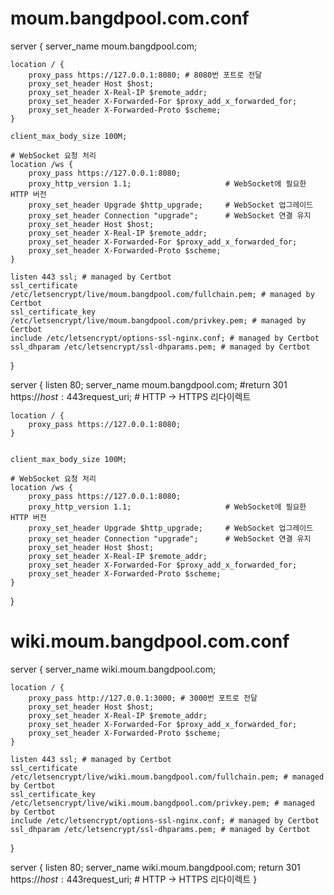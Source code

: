# moum.bangdpool.com.conf
server {
    server_name moum.bangdpool.com;

    location / {
        proxy_pass https://127.0.0.1:8080; # 8080번 포트로 전달
        proxy_set_header Host $host;
        proxy_set_header X-Real-IP $remote_addr;
        proxy_set_header X-Forwarded-For $proxy_add_x_forwarded_for;
        proxy_set_header X-Forwarded-Proto $scheme;
    }

    client_max_body_size 100M;

    # WebSocket 요청 처리
    location /ws {
        proxy_pass https://127.0.0.1:8080;
        proxy_http_version 1.1;                     # WebSocket에 필요한 HTTP 버전
        proxy_set_header Upgrade $http_upgrade;     # WebSocket 업그레이드
        proxy_set_header Connection "upgrade";      # WebSocket 연결 유지
        proxy_set_header Host $host;
        proxy_set_header X-Real-IP $remote_addr;
        proxy_set_header X-Forwarded-For $proxy_add_x_forwarded_for;
        proxy_set_header X-Forwarded-Proto $scheme;
    }

    listen 443 ssl; # managed by Certbot
    ssl_certificate /etc/letsencrypt/live/moum.bangdpool.com/fullchain.pem; # managed by Certbot
    ssl_certificate_key /etc/letsencrypt/live/moum.bangdpool.com/privkey.pem; # managed by Certbot
    include /etc/letsencrypt/options-ssl-nginx.conf; # managed by Certbot
    ssl_dhparam /etc/letsencrypt/ssl-dhparams.pem; # managed by Certbot
}

server {
    listen 80;
    server_name moum.bangdpool.com;
    #return 301 https://$host:443$request_uri; # HTTP -> HTTPS 리다이렉트

    location / {
        proxy_pass https://127.0.0.1:8080;
    }


    client_max_body_size 100M;

    # WebSocket 요청 처리
    location /ws {
        proxy_pass https://127.0.0.1:8080;
        proxy_http_version 1.1;                     # WebSocket에 필요한 HTTP 버전
        proxy_set_header Upgrade $http_upgrade;     # WebSocket 업그레이드
        proxy_set_header Connection "upgrade";      # WebSocket 연결 유지
        proxy_set_header Host $host;
        proxy_set_header X-Real-IP $remote_addr;
        proxy_set_header X-Forwarded-For $proxy_add_x_forwarded_for;
        proxy_set_header X-Forwarded-Proto $scheme;
    }
}



# wiki.moum.bangdpool.com.conf
server {
    server_name wiki.moum.bangdpool.com;

    location / {
        proxy_pass http://127.0.0.1:3000; # 3000번 포트로 전달
        proxy_set_header Host $host;
        proxy_set_header X-Real-IP $remote_addr;
        proxy_set_header X-Forwarded-For $proxy_add_x_forwarded_for;
        proxy_set_header X-Forwarded-Proto $scheme;
    }

    listen 443 ssl; # managed by Certbot
    ssl_certificate /etc/letsencrypt/live/wiki.moum.bangdpool.com/fullchain.pem; # managed by Certbot
    ssl_certificate_key /etc/letsencrypt/live/wiki.moum.bangdpool.com/privkey.pem; # managed by Certbot
    include /etc/letsencrypt/options-ssl-nginx.conf; # managed by Certbot
    ssl_dhparam /etc/letsencrypt/ssl-dhparams.pem; # managed by Certbot
}

server {
    listen 80;
    server_name wiki.moum.bangdpool.com;
    return 301 https://$host:443$request_uri; # HTTP -> HTTPS 리다이렉트
}

